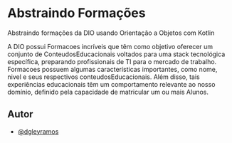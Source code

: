 # Abstraindo Formações

Abstraindo formações da DIO usando Orientação a Objetos com Kotlin

A DIO possui Formacoes incríveis que têm como objetivo oferecer um conjunto de ConteudosEducacionais voltados para uma stack tecnológica específica, preparando profissionais de TI para o mercado de trabalho. Formacoes possuem algumas características importantes, como nome, nivel e seus respectivos conteudosEducacionais. Além disso, tais experiências educacionais têm um comportamento relevante ao nosso domínio, definido pela capacidade de matricular um ou mais Alunos.

## Autor

- [@dgleyramos](https://www.instagram.com/dgleyramos/)

